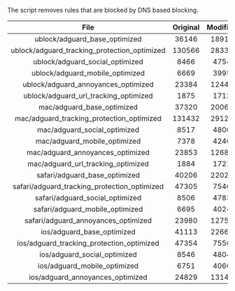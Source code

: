 The script removes rules that are blocked by DNS based blocking.


| File | Original | Modified |
|:----:|:-----:|:-----:|
| ublock/adguard_base_optimized | 36146 | 18913 |
| ublock/adguard_tracking_protection_optimized | 130566 | 28338 |
| ublock/adguard_social_optimized | 8466 | 4754 |
| ublock/adguard_mobile_optimized | 6669 | 3995 |
| ublock/adguard_annoyances_optimized | 23384 | 12442 |
| ublock/adguard_url_tracking_optimized | 1875 | 1712 |
| mac/adguard_base_optimized | 37320 | 20068 |
| mac/adguard_tracking_protection_optimized | 131432 | 29125 |
| mac/adguard_social_optimized | 8517 | 4800 |
| mac/adguard_mobile_optimized | 7378 | 4240 |
| mac/adguard_annoyances_optimized | 23853 | 12680 |
| mac/adguard_url_tracking_optimized | 1884 | 1721 |
| safari/adguard_base_optimized | 40206 | 22023 |
| safari/adguard_tracking_protection_optimized | 47305 | 7546 |
| safari/adguard_social_optimized | 8506 | 4783 |
| safari/adguard_mobile_optimized | 6695 | 4024 |
| safari/adguard_annoyances_optimized | 23980 | 12753 |
| ios/adguard_base_optimized | 41113 | 22661 |
| ios/adguard_tracking_protection_optimized | 47354 | 7556 |
| ios/adguard_social_optimized | 8546 | 4804 |
| ios/adguard_mobile_optimized | 6751 | 4066 |
| ios/adguard_annoyances_optimized | 24829 | 13145 |
